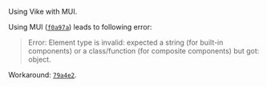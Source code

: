 Using Vike with MUI.

Using MUI ([`f0a97a`](https://github.com/brillout/vike-with-mui/commit/f0a97a78813e603a674ffc29ebfb393335552a46)) leads to following error:

> Error: Element type is invalid: expected a string (for built-in components) or a class/function (for composite components) but got: object.

Workaround: [`79a4e2`](https://github.com/brillout/vike-with-mui/commit/79a4e207576a270fd7e3d9ff3412b773cf48f956).

